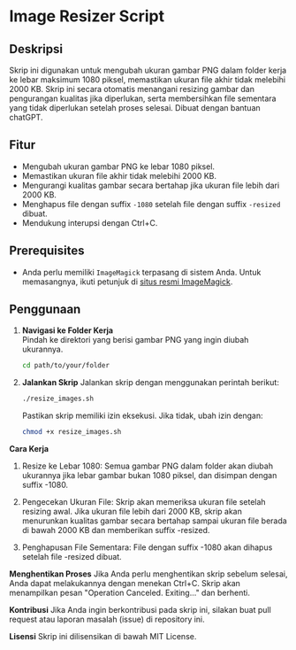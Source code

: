 # Image Resizer Script

## Deskripsi

Skrip ini digunakan untuk mengubah ukuran gambar PNG dalam folder kerja ke lebar maksimum 1080 piksel, memastikan ukuran file akhir tidak melebihi 2000 KB. Skrip ini secara otomatis menangani resizing gambar dan pengurangan kualitas jika diperlukan, serta membersihkan file sementara yang tidak diperlukan setelah proses selesai. Dibuat dengan bantuan chatGPT.

## Fitur

- Mengubah ukuran gambar PNG ke lebar 1080 piksel.
- Memastikan ukuran file akhir tidak melebihi 2000 KB.
- Mengurangi kualitas gambar secara bertahap jika ukuran file lebih dari 2000 KB.
- Menghapus file dengan suffix `-1080` setelah file dengan suffix `-resized` dibuat.
- Mendukung interupsi dengan Ctrl+C.

## Prerequisites

- Anda perlu memiliki `ImageMagick` terpasang di sistem Anda. Untuk memasangnya, ikuti petunjuk di [situs resmi ImageMagick](https://imagemagick.org/script/download.php).

## Penggunaan

1. **Navigasi ke Folder Kerja**  
   Pindah ke direktori yang berisi gambar PNG yang ingin diubah ukurannya.
   
   ```bash
   cd path/to/your/folder

2. **Jalankan Skrip**
   Jalankan skrip dengan menggunakan perintah berikut:
   ```bash
   ./resize_images.sh
   ```
   
   Pastikan skrip memiliki izin eksekusi. Jika tidak, ubah izin dengan:
   ```bash
   chmod +x resize_images.sh
   ```

**Cara Kerja**
   1. Resize ke Lebar 1080:
      Semua gambar PNG dalam folder akan diubah ukurannya jika lebar gambar bukan 1080 piksel, dan disimpan dengan suffix -1080.

   2. Pengecekan Ukuran File:
      Skrip akan memeriksa ukuran file setelah resizing awal. Jika ukuran file lebih dari 2000 KB, skrip akan menurunkan kualitas gambar secara bertahap sampai ukuran file berada di bawah 2000 KB dan memberikan suffix -resized.

   3. Penghapusan File Sementara:
      File dengan suffix -1080 akan dihapus setelah file -resized dibuat.

**Menghentikan Proses**
      Jika Anda perlu menghentikan skrip sebelum selesai, Anda dapat melakukannya dengan menekan Ctrl+C. Skrip akan menampilkan pesan "Operation Canceled. Exiting..." dan berhenti.

**Kontribusi**
      Jika Anda ingin berkontribusi pada skrip ini, silakan buat pull request atau laporan masalah (issue) di repository ini.

**Lisensi**
      Skrip ini dilisensikan di bawah MIT License.
